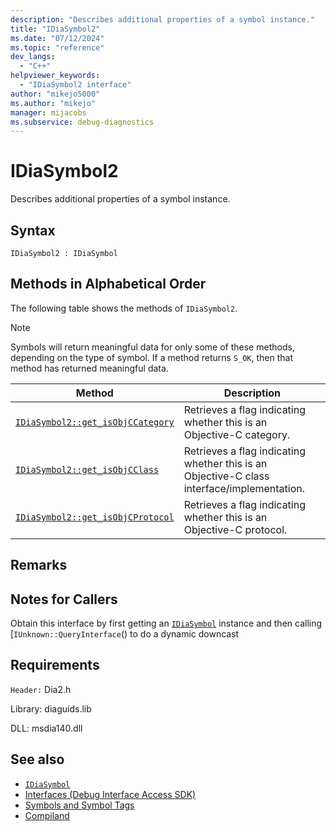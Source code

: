 ```yaml
---
description: "Describes additional properties of a symbol instance."
title: "IDiaSymbol2"
ms.date: "07/12/2024"
ms.topic: "reference"
dev_langs:
  - "C++"
helpviewer_keywords:
  - "IDiaSymbol2 interface"
author: "mikejo5000"
ms.author: "mikejo"
manager: mijacobs
ms.subservice: debug-diagnostics
---
```

# IDiaSymbol2

Describes additional properties of a symbol instance.

## Syntax

```
IDiaSymbol2 : IDiaSymbol
```

## Methods in Alphabetical Order

The following table shows the methods of `IDiaSymbol2`.

> [!NOTE]
> Symbols will return meaningful data for only some of these methods, depending on the type of symbol. If a method returns `S_OK`, then that method has returned meaningful data.

|Method|Description|
|------------|-----------------|
|[`IDiaSymbol2::get_isObjCCategory`](../../debugger/debug-interface-access/idiasymbol2-get-isobjccategory.md)|Retrieves a flag indicating whether this is an Objective-C category.|
|[`IDiaSymbol2::get_isObjCClass`](../../debugger/debug-interface-access/idiasymbol2-get-isobjcclass.md)|Retrieves a flag indicating whether this is an Objective-C class interface/implementation.|
|[`IDiaSymbol2::get_isObjCProtocol`](../../debugger/debug-interface-access/idiasymbol2-get-isobjcprotocol.md)|Retrieves a flag indicating whether this is an Objective-C protocol.|

## Remarks

## Notes for Callers

Obtain this interface by first getting an [`IDiaSymbol`](../../debugger/debug-interface-access/idiasymbol.md) instance and then calling [`IUnknown::QueryInterface`() to do a dynamic downcast

## Requirements

`Header:` Dia2.h

Library: diaguids.lib

DLL: msdia140.dll

## See also

- [`IDiaSymbol`](../../debugger/debug-interface-access/idiasymbol.md)
- [Interfaces (Debug Interface Access SDK)](../../debugger/debug-interface-access/interfaces-debug-interface-access-sdk.md)
- [Symbols and Symbol Tags](../../debugger/debug-interface-access/symbols-and-symbol-tags.md)
- [Compiland](../../debugger/debug-interface-access/compiland.md)
